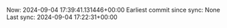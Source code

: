 Now: 2024-09-04 17:39:41.131446+00:00 Earliest commit since sync: None Last sync: 2024-09-04 17:22:31+00:00
